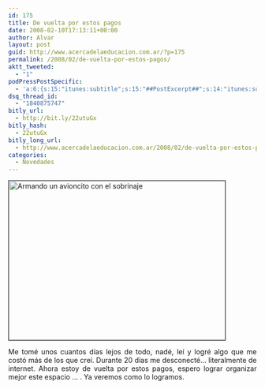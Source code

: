 ```yaml
---
id: 175
title: De vuelta por estos pagos
date: 2008-02-10T17:13:11+00:00
author: Alvar
layout: post
guid: http://www.acercadelaeducacion.com.ar/?p=175
permalink: /2008/02/de-vuelta-por-estos-pagos/
aktt_tweeted:
  - "1"
podPressPostSpecific:
  - 'a:6:{s:15:"itunes:subtitle";s:15:"##PostExcerpt##";s:14:"itunes:summary";s:15:"##PostExcerpt##";s:15:"itunes:keywords";s:17:"##WordPressCats##";s:13:"itunes:author";s:10:"##Global##";s:15:"itunes:explicit";s:7:"Default";s:12:"itunes:block";s:7:"Default";}'
dsq_thread_id:
  - "1840875747"
bitly_url:
  - http://bit.ly/22utuGx
bitly_hash:
  - 22utuGx
bitly_long_url:
  - http://www.acercadelaeducacion.com.ar/2008/02/de-vuelta-por-estos-pagos/
categories:
  - Novedades
---
```

<img src="http://farm3.static.flickr.com/2405/2254966057_58e2a310a9.jpg" alt="Armando un avioncito con el sobrinaje" align="top" border="1" height="323" width="439" />
<p align="justify">Me tomé unos cuantos días lejos de todo, nadé, leí y logré algo que me costó más de los que creí. Durante  20  días me  desconecté... literalmente de internet. Ahora estoy de vuelta por estos pagos, espero lograr organizar mejor este espacio ... . Ya veremos como lo logramos.</p>